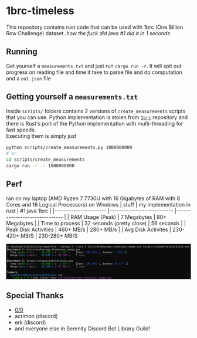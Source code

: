 # 1brc-timeless

This repository contains rust code that can be used with 1brc (One Billion Row Challenge) dataset. *how the fuck did java #1 did it in 1 seconds*

## Running

Get yourself a `measurements.txt` and just run `cargo run -r`. It will spit out progress on reading file and time it take to parse file and do computation and a `out.json` file

## Getting yourself a `measurements.txt`

Inside `scripts/` folders contains 2 versions of `create_measurements` scripts that you can use. Python implementation is stolen from [`1brc`](https://github.com/gunnarmorling/1brc) repository and there is Rust's port of the Python implementation with multi-threading for fast speeds.  
Executing them is simply just

```sh
python scripts/create_measurements.py 1000000000
# or
cd scripts/create_measurements
cargo run -r -- 1000000000
```

## Perf

ran on my laptop (AMD Ryzen 7 7730U with 16 Gigabytes of RAM with 8 Cores and 16 Logical Processors) on Windows
| stuff                	| my implementation in rust 	| #1 java 1brc                 	|
|----------------------	|---------------------------	|------------------------------	|
| RAM Usage (Peak)     	| 7 Megabytes            	| 80+ Megabytes         	|
| Time to process      	| 32 seconds (pretty close)          	| 56 seconds                   	|
| Peak Disk Activities 	| 460+ MB/s                 	| 280+ MB/s 	|
| Avg Disk Activites    | 230-420+ MB/S                            | 230-280+ MB/S

![](./perf.png)

## Special Thanks

- [0/0](https://github.com/tazz4843)
- acrimon (discord)
- erk (discord)
- and everyone else in Serenity Discord Bot Library Guild!
